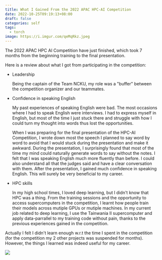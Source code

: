 ```yaml
---
title: What I Gained From the 2022 APAC HPC-AI Competition
date: 2022-10-25T09:19:13+08:00
draft: false
categories: self
tags:
  - torch
image: https://i.imgur.com/qeMqRkz.jpeg
---
```

The 2022 APAC HPC AI Competition have just finished, which took 7 months from the beginning training to the final presentation. 

Here is a review about what I got from participating in the competition:

- Leadership

    Being the captain of the Team NCKU, my role was a "buffer" between the competition organizer and our teammates.

- Confidence in speaking English

    My past experiences of speaking English were bad. The most occasions where I had to speak English were interviews. I had to express myself in English, but most of the time I just stuck there and struggle with how I could turn my thought into words thus lost the opportunities. 
    
    When I was preparing for the final presentation of the HPC-AI Competition, I wrote down most the speech I planned to say word by word to avoid that I would stuck during the presentation and make it awkward. During the presentation, I surprisingly found that most of the time my mind could naturally generate words to say without the notes. I felt that I was speaking English much more fluently than before. I could also understand all that the judges said and have a clear conversation with them. After the presentation, I gained much confidence in speaking English. This will surely be very beneficial to my career.

- HPC skills

    In my high school times, I loved deep learning, but I didn't know that HPC was a thing. From the training sessions and the opportunity to access supercomputers in the competition, I learnt how people train their models across mutiple GPUs or mutiple machines. In my current job related to deep learning, I use the Tainwania II supercomputer and apply data-parrallel to my training code without pain, thanks to the previous experiences gained in the competition.

Actually I felt I didn't learn enough w.r.t the time I spent in the competition (for the competition my 2 other projects was suspended for months). However, the things I learned was indeed useful for my career.

![](https://i.imgur.com/qeMqRkz.jpeg)
